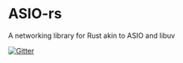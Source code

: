 # ASIO-rs

A networking library for Rust akin to ASIO and libuv

[![Gitter](https://img.shields.io/gitter/room/rusty-io/asio.svg)](https://gitter.im/rusty-io/asio)
